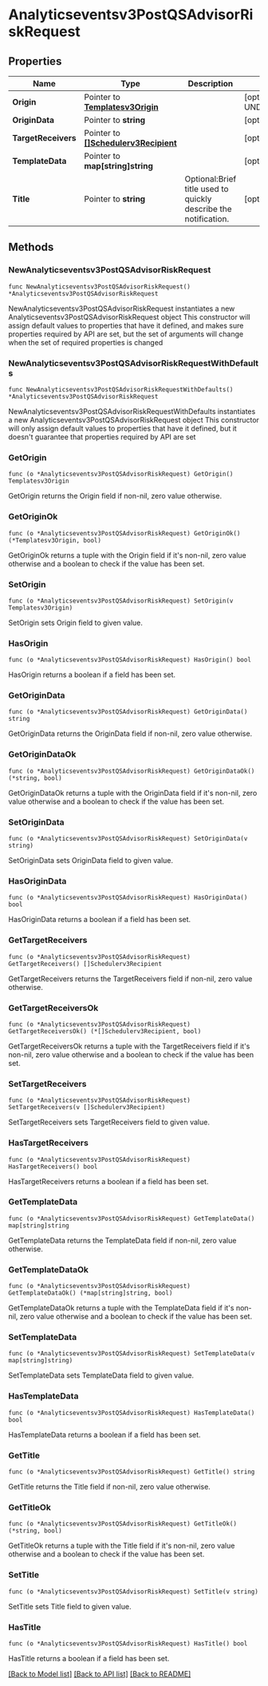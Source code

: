 # Analyticseventsv3PostQSAdvisorRiskRequest

## Properties

Name | Type | Description | Notes
------------ | ------------- | ------------- | -------------
**Origin** | Pointer to [**Templatesv3Origin**](Templatesv3Origin.md) |  | [optional] [default to UNDEFINED_ORIGIN]
**OriginData** | Pointer to **string** |  | [optional] 
**TargetReceivers** | Pointer to [**[]Schedulerv3Recipient**](Schedulerv3Recipient.md) |  | [optional] 
**TemplateData** | Pointer to **map[string]string** |  | [optional] 
**Title** | Pointer to **string** | Optional:Brief title used to quickly describe the notification. | [optional] 

## Methods

### NewAnalyticseventsv3PostQSAdvisorRiskRequest

`func NewAnalyticseventsv3PostQSAdvisorRiskRequest() *Analyticseventsv3PostQSAdvisorRiskRequest`

NewAnalyticseventsv3PostQSAdvisorRiskRequest instantiates a new Analyticseventsv3PostQSAdvisorRiskRequest object
This constructor will assign default values to properties that have it defined,
and makes sure properties required by API are set, but the set of arguments
will change when the set of required properties is changed

### NewAnalyticseventsv3PostQSAdvisorRiskRequestWithDefaults

`func NewAnalyticseventsv3PostQSAdvisorRiskRequestWithDefaults() *Analyticseventsv3PostQSAdvisorRiskRequest`

NewAnalyticseventsv3PostQSAdvisorRiskRequestWithDefaults instantiates a new Analyticseventsv3PostQSAdvisorRiskRequest object
This constructor will only assign default values to properties that have it defined,
but it doesn't guarantee that properties required by API are set

### GetOrigin

`func (o *Analyticseventsv3PostQSAdvisorRiskRequest) GetOrigin() Templatesv3Origin`

GetOrigin returns the Origin field if non-nil, zero value otherwise.

### GetOriginOk

`func (o *Analyticseventsv3PostQSAdvisorRiskRequest) GetOriginOk() (*Templatesv3Origin, bool)`

GetOriginOk returns a tuple with the Origin field if it's non-nil, zero value otherwise
and a boolean to check if the value has been set.

### SetOrigin

`func (o *Analyticseventsv3PostQSAdvisorRiskRequest) SetOrigin(v Templatesv3Origin)`

SetOrigin sets Origin field to given value.

### HasOrigin

`func (o *Analyticseventsv3PostQSAdvisorRiskRequest) HasOrigin() bool`

HasOrigin returns a boolean if a field has been set.

### GetOriginData

`func (o *Analyticseventsv3PostQSAdvisorRiskRequest) GetOriginData() string`

GetOriginData returns the OriginData field if non-nil, zero value otherwise.

### GetOriginDataOk

`func (o *Analyticseventsv3PostQSAdvisorRiskRequest) GetOriginDataOk() (*string, bool)`

GetOriginDataOk returns a tuple with the OriginData field if it's non-nil, zero value otherwise
and a boolean to check if the value has been set.

### SetOriginData

`func (o *Analyticseventsv3PostQSAdvisorRiskRequest) SetOriginData(v string)`

SetOriginData sets OriginData field to given value.

### HasOriginData

`func (o *Analyticseventsv3PostQSAdvisorRiskRequest) HasOriginData() bool`

HasOriginData returns a boolean if a field has been set.

### GetTargetReceivers

`func (o *Analyticseventsv3PostQSAdvisorRiskRequest) GetTargetReceivers() []Schedulerv3Recipient`

GetTargetReceivers returns the TargetReceivers field if non-nil, zero value otherwise.

### GetTargetReceiversOk

`func (o *Analyticseventsv3PostQSAdvisorRiskRequest) GetTargetReceiversOk() (*[]Schedulerv3Recipient, bool)`

GetTargetReceiversOk returns a tuple with the TargetReceivers field if it's non-nil, zero value otherwise
and a boolean to check if the value has been set.

### SetTargetReceivers

`func (o *Analyticseventsv3PostQSAdvisorRiskRequest) SetTargetReceivers(v []Schedulerv3Recipient)`

SetTargetReceivers sets TargetReceivers field to given value.

### HasTargetReceivers

`func (o *Analyticseventsv3PostQSAdvisorRiskRequest) HasTargetReceivers() bool`

HasTargetReceivers returns a boolean if a field has been set.

### GetTemplateData

`func (o *Analyticseventsv3PostQSAdvisorRiskRequest) GetTemplateData() map[string]string`

GetTemplateData returns the TemplateData field if non-nil, zero value otherwise.

### GetTemplateDataOk

`func (o *Analyticseventsv3PostQSAdvisorRiskRequest) GetTemplateDataOk() (*map[string]string, bool)`

GetTemplateDataOk returns a tuple with the TemplateData field if it's non-nil, zero value otherwise
and a boolean to check if the value has been set.

### SetTemplateData

`func (o *Analyticseventsv3PostQSAdvisorRiskRequest) SetTemplateData(v map[string]string)`

SetTemplateData sets TemplateData field to given value.

### HasTemplateData

`func (o *Analyticseventsv3PostQSAdvisorRiskRequest) HasTemplateData() bool`

HasTemplateData returns a boolean if a field has been set.

### GetTitle

`func (o *Analyticseventsv3PostQSAdvisorRiskRequest) GetTitle() string`

GetTitle returns the Title field if non-nil, zero value otherwise.

### GetTitleOk

`func (o *Analyticseventsv3PostQSAdvisorRiskRequest) GetTitleOk() (*string, bool)`

GetTitleOk returns a tuple with the Title field if it's non-nil, zero value otherwise
and a boolean to check if the value has been set.

### SetTitle

`func (o *Analyticseventsv3PostQSAdvisorRiskRequest) SetTitle(v string)`

SetTitle sets Title field to given value.

### HasTitle

`func (o *Analyticseventsv3PostQSAdvisorRiskRequest) HasTitle() bool`

HasTitle returns a boolean if a field has been set.


[[Back to Model list]](../README.md#documentation-for-models) [[Back to API list]](../README.md#documentation-for-api-endpoints) [[Back to README]](../README.md)


